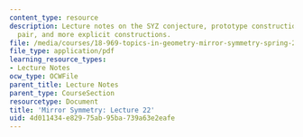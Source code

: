 ```yaml
---
content_type: resource
description: Lecture notes on the SYZ conjecture, prototype construction of a mirror
  pair, and more explicit constructions.
file: /media/courses/18-969-topics-in-geometry-mirror-symmetry-spring-2009/4d011434e82975ab95ba739a63e2eafe_MIT18_969s09_lec22.pdf
file_type: application/pdf
learning_resource_types:
- Lecture Notes
ocw_type: OCWFile
parent_title: Lecture Notes
parent_type: CourseSection
resourcetype: Document
title: 'Mirror Symmetry: Lecture 22'
uid: 4d011434-e829-75ab-95ba-739a63e2eafe
---
```

